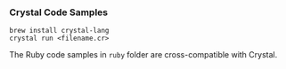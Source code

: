 ### Crystal Code Samples

```
brew install crystal-lang
crystal run <filename.cr>
```

The Ruby code samples in `ruby` folder are cross-compatible with Crystal.
